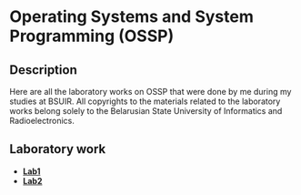 # Operating Systems and System Programming (OSSP)

## Description

Here are all the laboratory works on OSSP that were done by me during my studies at BSUIR. All copyrights to the materials related to the laboratory works belong solely to the Belarusian State University of Informatics and Radioelectronics.


## Laboratory work
- **[Lab1](https://github.com/vanzoneway/OSSP/tree/master/Lab1)**
- **[Lab2](https://github.com/vanzoneway/OSSP/tree/master/Lab2)**

